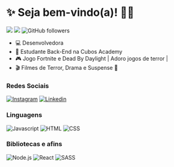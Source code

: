 # :sparkles: Seja bem-vindo(a)! 👩‍💻

![](https://komarev.com/ghpvc/?username=HD9312A&color=000000)
![](https://estruyf-github.azurewebsites.net/api/VisitorHit?user=HD9312A&countColorcountColor&countColor=%232979ff) ![GitHub followers](https://img.shields.io/github/followers/HD9312A?label=Follow&style=social)

- :computer: Desenvolvedora 
- :open_book: Estudante Back-End na Cubos Academy
- :video_game: Jogo Fortnite e Dead By Daylight | Adoro jogos de terror |
- 🎬 Filmes de Terror, Drama e Suspense 🖤

### Redes Sociais

[![Instagram](https://img.shields.io/badge/Instagram-E4405F?style=flat&logo=instagram&logoColor=white)](https://www.instagram.com/hd9312a/)
[![Linkedin](https://img.shields.io/badge/LinkedIn-0077B5?style=flat&logo=linkedin)](https://www.linkedin.com/in/thaís-paixão-742932141/)

### Linguagens

![Javascript](https://img.shields.io/badge/Javascript-282C34?style=flat&logo=javascript)
![HTML](https://img.shields.io/badge/HTML-282C34?logo=html5)
![CSS](https://img.shields.io/badge/CSS-282C34?logo=css3&logoColor=1572B6)


### Bibliotecas e afins

![Node.js](https://img.shields.io/badge/Node.js-282C34?logo=node.js)
![React](https://img.shields.io/badge/React-282C34?logo=react)
![SASS](https://img.shields.io/badge/SASS-282C34?logo=sass)

